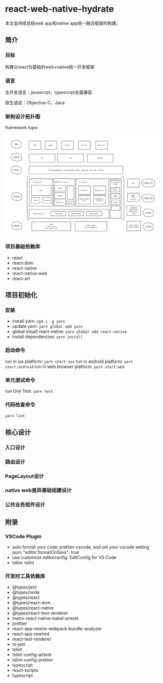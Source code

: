 # react-web-native-hydrate

本文会持续总结web app和native app统一融合框架的构建。

## 简介
### 目标
构建以react为基础的web+native统一开发框架



### 语言
主开发语言：javascript，typescript全面兼容

原生语言：Objective-C、Java



### 架构设计拓扑图

framework topo:

![](https://github.com/TinyDurk/react-web-native-hydrate/blob/master/topoImgs/framework-topo.png)


### 项目基础依赖库
- react
- react-dom
- react-native
- react-native-web
- react-art


## 项目初始化
### 安装
- install yarn: ```npm i -g yarn```
- update yarn: ```yarn global add yarn```
- global intsall react-native: ```yarn global add react-native```
- install dependencies: ```yarn install```


### 启动命令
run in ios platform: ```yarn start:ios```
run in android platform: ```yarn start:android```
run in web browser platform: ```yarn start:web```


### 单元测试命令
run Unit Test: ```yarn test```


### 代码检查命令
```yarn lint```


## 核心设计
### 入口设计


### 路由设计


### PageLayout设计


### native web差异基础组建设计


### 公共业务组件设计


## 附录
### VSCode Plugin
- auto format your code: prettier-vscode, and set your vscode setting json: &quot;editor.formatOnSave&quot;: true
- use customize editorconfig: EditConfig for VS Code
- tslint: tslint


### 开发时工具依赖库
- @types/jest
- @types/node
- @types/react
- @types/react-dom
- @types/react-native
- @types/react-test-renderer
- metro-react-native-babel-preset
- prettier
- react-app-rewire-webpack-bundle-analyzer
- react-app-rewired
- react-test-renderer
- ts-jest
- tslint
- tslint-config-airbnb
- tslint-config-prettier
- typescript
- react-scripts
- typescript
